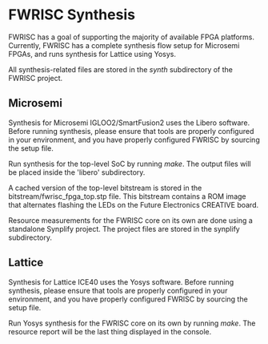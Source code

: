# FWRISC Synthesis

FWRISC has a goal of supporting the majority of available FPGA platforms. Currently, FWRISC
has a complete synthesis flow setup for Microsemi FPGAs, and runs synthesis for Lattice
using Yosys.

All synthesis-related files are stored in the _synth_ subdirectory of the FWRISC project.

## Microsemi
Synthesis for Microsemi IGLOO2/SmartFusion2 uses the Libero software. Before running synthesis,
please ensure that tools are properly configured in your environment, and you have 
properly configured FWRISC by sourcing the setup file.

Run synthesis for the top-level SoC by running _make_. The output files will be
placed inside the 'libero' subdirectory.

A cached version of the top-level bitstream is stored in the bitstream/fwrisc_fpga_top.stp file.
This bitstream contains a ROM image that alternates flashing the LEDs on the Future Electronics 
CREATIVE board.


Resource measurements for the FWRISC core on its own are done using a standalone Synplify project.
The project files are stored in the synplify subdirectory. 


## Lattice
Synthesis for Lattice ICE40 uses the Yosys software. Before running synthesis, please
ensure that tools are properly configured in your environment, and you have properly
configured FWRISC by sourcing the setup file.

Run Yosys synthesis for the FWRISC core on its own by running _make_. The resource
report will be the last thing displayed in the console.

